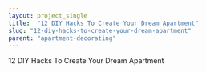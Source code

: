 ```yaml
---
layout: project_single
title:  "12 DIY Hacks To Create Your Dream Apartment"
slug: "12-diy-hacks-to-create-your-dream-apartment"
parent: "apartment-decorating"
---
```

12 DIY Hacks To Create Your Dream Apartment